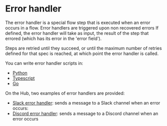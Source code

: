 # Error handler

The error handler is a special flow step that is executed when an error occurs in a flow.
Error handlers are triggered upon non recovered errors
If defined, the error handler will take as input, the result of the step that errored (which has its error in the 'error field').

Steps are retried until they succeed, or until the maximum number of retries defined for that spec is reached, at which point the error handler is called.

You can write error handler scripts in:

- [Python](https://docs.windmill.dev/flows/flow-scripting/python)
- [Typescript](https://docs.windmill.dev/flows/flow-scripting/javascript)
- [Go](https://docs.windmill.dev/flows/flow-scripting/go)

On the Hub, two examples of error handlers are provided:

- [Slack error handler](https://hub.windmill.dev/scripts/slack/1525/send-error-to-slack-channel-slack): sends a message to a Slack channel when an error occurs:
- [Discord error handler](https://hub.windmill.dev/scripts/discord/1523/send-the-error-to-discord-discord): sends a message to a Discord channel when an error occurs
